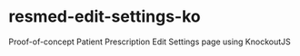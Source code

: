 resmed-edit-settings-ko
=======================

Proof-of-concept Patient Prescription Edit Settings page using KnockoutJS
